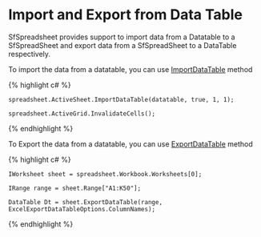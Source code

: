 # Import and Export from Data Table

SfSpreadsheet provides support to import data from a Datatable to a SfSpreadSheet and export data from a SfSpreadSheet to a DataTable respectively.

To import the data from a datatable, you can use [ImportDataTable](http://help.syncfusion.com/file-formats/xlsio/working-with-data#importing-data-to-worksheets) 
method

{% highlight c# %}

	spreadsheet.ActiveSheet.ImportDataTable(datatable, true, 1, 1);

	spreadsheet.ActiveGrid.InvalidateCells();

{% endhighlight %}

To Export the data from a datatable, you can use [ExportDataTable](http://help.syncfusion.com/file-formats/xlsio/working-with-data#exporting-from-worksheet-to-data-table)
method

{% highlight c# %}

	IWorksheet sheet = spreadsheet.Workbook.Worksheets[0];

	IRange range = sheet.Range["A1:K50"];

	DataTable Dt = sheet.ExportDataTable(range, ExcelExportDataTableOptions.ColumnNames);

{% endhighlight %}

